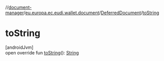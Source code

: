 //[document-manager](../../../index.md)/[eu.europa.ec.eudi.wallet.document](../index.md)/[DeferredDocument](index.md)/[toString](to-string.md)

# toString

[androidJvm]\
open override
fun [toString](to-string.md)(): [String](https://kotlinlang.org/api/latest/jvm/stdlib/kotlin/-string/index.html)
